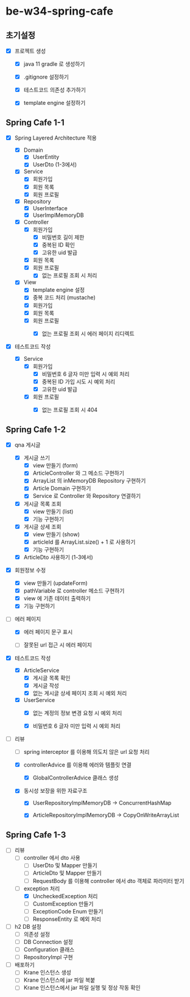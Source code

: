 # be-w34-spring-cafe


## 초기설정
- [x] 프로젝트 생성
  - [x] java 11 gradle 로 생성하기
  - [x] .gitignore 설정하기
  - [x] 테스트코드 의존성 추가하기
  - [x] template engine 설정하기


## Spring Cafe 1-1
- [x] Spring Layered Architecture 적용
  
  - [x] Domain
    - [x] UserEntity
    - [x] UserDto (1-3에서)
  
  - [x] Service
    - [x] 회원가입
    - [x] 회원 목록
    - [x] 회원 프로필
  
  - [x] Repository
    - [x] UserInterface
    - [x] UserImplMemoryDB
  
  - [x] Controller
    - [x] 회원가입
      - [x] 비밀번호 길이 제한
      - [x] 중복된 ID 확인
      - [x] 고유한 uid 발급
    - [x] 회원 목록
    - [x] 회원 프로필
      - [x] 없는 프로필 조회 시 처리
  
  - [x] View
    - [x] template engine 설정
    - [x] 중복 코드 처리 (mustache)
    - [x] 회원가입
    - [x] 회원 목록
    - [x] 회원 프로필
      - [x] 없는 프로필 조회 시 에러 페이지 리디렉트


- [x] 테스트코드 작성

  - [x] Service
    - [x] 회원가입
      - [x] 비밀번호 6 글자 미만 입력 시 예외 처리
      - [x] 중복된 ID 가입 시도 시 예외 처리
      - [x] 고유한 uid 발급
    - [x] 회원 프로필
      - [x] 없는 프로필 조회 시 404


## Spring Cafe 1-2

- [x] qna 게시글

  - [x] 게시글 쓰기
    - [x] view 만들기 (form)
    - [x] ArticleController 와 그 메소드 구현하기
    - [x] ArrayList 의 inMemoryDB Repository 구현하기
    - [x] Article Domain 구현하기
    - [x] Service 로 Controller 와 Repository 연결하기

  - [x] 게시글 목록 조회
    - [x] view 만들기 (list)
    - [x] 기능 구현하기

  - [x] 게시글 상세 조회
    - [x] view 만들기 (show)
    - [x] articleId 를 ArrayList.size() + 1 로 사용하기
    - [x] 기능 구현하기

  - [x] ArticleDto 사용하기 (1-3에서)

- [x] 회원정보 수정
  - [x] view 만들기 (updateForm)
  - [x] pathVariable 로 controller 메소드 구현하기
  - [x] view 에 기존 데이터 출력하기
  - [x] 기능 구현하기

- [ ] 에러 페이지
  - [x] 에러 페이지 문구 표시
  - [ ] 잘못된 url 접근 시 에러 페이지


- [x] 테스트코드 작성

  - [x] ArticleService
    - [x] 게시글 목록 확인
    - [x] 게시글 작성
    - [x] 없는 게시글 상세 페이지 조회 시 예외 처리

  - [x] UserService
    - [x] 없는 계정의 정보 변경 요청 시 예외 처리 
    - [x] 비밀번호 6 글자 미만 입력 시 예외 처리


- [ ] 리뷰
  - [ ] spring interceptor 를 이용해 의도치 않은 url 요청 처리

  - [x] controllerAdvice 를 이용해 에러와 템플릿 연결
    - [x] GlobalControllerAdvice 클래스 생성

  - [x] 동시성 보장을 위한 자료구조
    - [x] UserRepositoryImplMemoryDB -> ConcurrentHashMap
    - [x] ArticleRepositoryImplMemoryDB -> CopyOnWriteArrayList


## Spring Cafe 1-3

- [ ] 리뷰
  - [ ] controller 에서 dto 사용
    - [ ] UserDto 및 Mapper 만들기
    - [ ] ArticleDto 및 Mapper 만들기
    - [ ] RequestBody 를 이용해 controller 에서 dto 객체로 파라미터 받기

  - [ ] exception 처리
    - [x] UncheckedException 처리
    - [ ] CustomException 만들기
    - [ ] ExceptionCode Enum 만들기
    - [ ] ResponseEntity 로 예외 처리

- [ ] h2 DB 설정
  - [ ] 의존성 설정
  - [ ] DB Connection 설정
  - [ ] Configuration 클래스
  - [ ] RepositoryImpl 구현

- [ ] 배포하기
  - [ ] Krane 인스턴스 생성
  - [ ] Krane 인스턴스에 jar 파일 복붙
  - [ ] Krane 인스턴스에서 jar 파일 실행 및 정상 작동 확인
